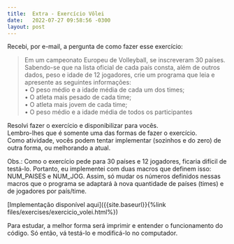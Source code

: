 ```yaml
---
title:  Extra - Exercício Vôlei
date:   2022-07-27 09:58:56 -0300
layout: post
---
```



Recebi, por e-mail, a pergunta de como fazer esse exercício:

> Em um campeonato Europeu de Volleyball, se inscreveram 30 países. Sabendo-se que na lista oficial de cada país consta, além de outros dados, peso e idade de 12 jogadores, crie um programa que leia e apresente as seguintes informações: 
> <br>• O peso médio e a idade média de cada um dos times;
> <br>• O atleta mais pesado de cada time;
> <br>• O atleta mais jovem de cada time;
> <br>• O peso médio e a idade média de todos os participantes

Resolvi fazer o exercício e disponibilizar para vocês.
<br>Lembro-lhes que é somente uma das formas de fazer o exercício.
<br>Como atividade, vocês podem tentar implementar (sozinhos e do zero) de outra forma, ou melhorando a atual.

Obs.: Como o exercício pede para 30 países e 12 jogadores, ficaria difícil de testá-lo. Portanto, eu implementei com duas macros que definem isso: NUM_PAISES e NUM_JOG. Assim, só mudar os números definidos nessas macros que o programa se adaptará à nova quantidade de países (times) e de jogadores por país/time.

[Implementação disponível aqui]({{site.baseurl}}{%link files/exercises/exercicio_volei.html%})

Para estudar, a melhor forma será imprimir e entender o funcionamento do código. Só então, vá testá-lo e modificá-lo no computador.

